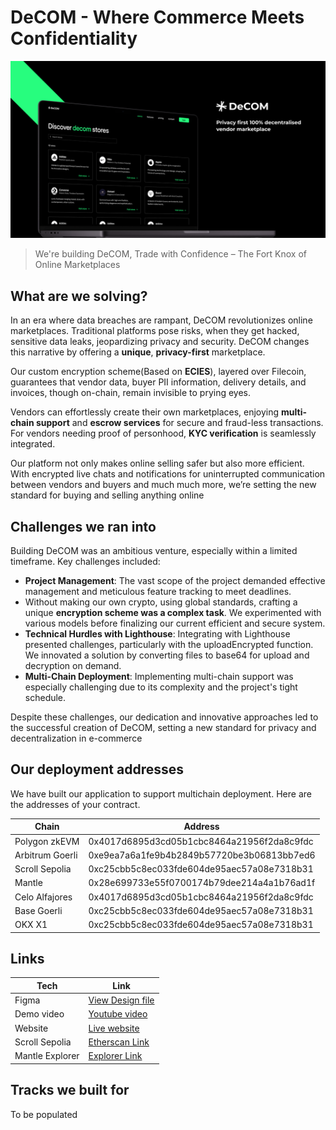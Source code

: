 # DeCOM - Where Commerce Meets Confidentiality

![Landing Image Comes here](./public/decom-landing.png)

> We're building DeCOM, Trade with Confidence – The Fort Knox of Online Marketplaces

## What are we solving?

In an era where data breaches are rampant, DeCOM revolutionizes online marketplaces. Traditional platforms pose risks, when they get hacked, sensitive data leaks, jeopardizing privacy and security. DeCOM changes this narrative by offering a **unique**, **privacy-first** marketplace.

Our custom encryption scheme(Based on **ECIES**), layered over Filecoin, guarantees that vendor data, buyer PII information, delivery details, and invoices, though on-chain, remain invisible to prying eyes.

Vendors can effortlessly create their own marketplaces, enjoying **multi-chain support** and **escrow services** for secure and fraud-less transactions. For vendors needing proof of personhood, **KYC verification** is seamlessly integrated.

Our platform not only makes online selling safer but also more efficient. With encrypted live chats and notifications for uninterrupted communication between vendors and buyers and much much more, we’re setting the new standard for buying and selling anything online

## Challenges we ran into

Building DeCOM was an ambitious venture, especially within a limited timeframe. Key challenges included:

- **Project Management**: The vast scope of the project demanded effective management and meticulous feature tracking to meet deadlines.
- Without making our own crypto, using global standards, crafting a unique **encryption scheme was a complex task**. We experimented with various models before finalizing our current efficient and secure system.
- **Technical Hurdles with Lighthouse**: Integrating with Lighthouse presented challenges, particularly with the uploadEncrypted function. We innovated a solution by converting files to base64 for upload and decryption on demand.
- **Multi-Chain Deployment**: Implementing multi-chain support was especially challenging due to its complexity and the project's tight schedule.

Despite these challenges, our dedication and innovative approaches led to the successful creation of DeCOM, setting a new standard for privacy and decentralization in e-commerce

## Our deployment addresses

We have built our application to support multichain deployment. Here are the addresses of your contract.

| Chain    | Address |
| -------- | ------- |
| Polygon zkEVM  | 0x4017d6895d3cd05b1cbc8464a21956f2da8c9fdc    |
| Arbitrum Goerli | 0xe9ea7a6a1fe9b4b2849b57720be3b06813bb7ed6     |
| Scroll Sepolia    | 0xc25cbb5c8ec033fde604de95aec57a08e7318b31    |
| Mantle  | 0x28e699733e55f0700174b79dee214a4a1b76ad1f    |
| Celo Alfajores    | 0x4017d6895d3cd05b1cbc8464a21956f2da8c9fdc    |
| Base Goerli    | 0xc25cbb5c8ec033fde604de95aec57a08e7318b31    |
| OKX X1    | 0xc25cbb5c8ec033fde604de95aec57a08e7318b31    |

## Links

| Tech    | Link |
| -------- | ------- |
| Figma  | [View Design file](https://www.figma.com/file/S9vhU3SXR0YrHPo84UlJIi/DeCOM?type=design&node-id=4%3A65&mode=design&t=ffW8a8p8dUuEsGpg-1)    |
| Demo video | [Youtube video](https://drive.google.com/file/d/1KedZXWx88NYvrG9nW1D5s9O6wkzlw7Ze/view?usp=sharing)     |
| Website   | [Live website](https://decom-ethindia.vercel.app/)    |
| Scroll Sepolia | [Etherscan Link](https://sepolia-blockscout.scroll.io/address/0xC25cBB5C8EC033Fde604De95aEc57a08E7318b31) |
| Mantle Explorer | [Explorer Link](https://explorer.mantle.xyz/address/0x28E699733E55F0700174b79Dee214a4a1B76aD1f) |

## Tracks we built for

To be populated
